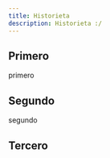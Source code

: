 ```yaml
---
title: Historieta
description: Historieta :/
---
```


## Primero

primero

## Segundo

segundo

## Tercero